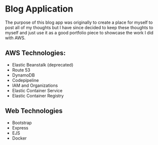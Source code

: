 # Blog Application

The purpose of this blog app was originally to create a place for myself to post all of my thoughts but I have since decided to keep these thoughts to myself and just use it as a good portfolio piece to showcase the work I did with AWS.

## AWS Technologies:
* Elastic Beanstalk (deprecated)
* Route 53
* DynamoDB
* Codepipeline
* IAM and Organizations
* Elastic Container Service
* Elastic Container Registry

## Web Technologies
* Bootstrap
* Express
* EJS
* Docker
